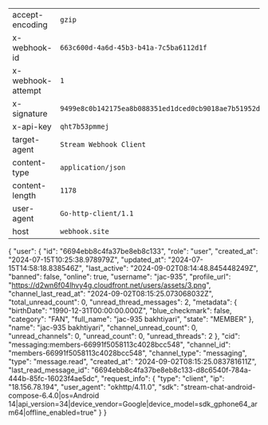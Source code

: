 |                   |                                                                    |
| ----------------- | ------------------------------------------------------------------ |
| accept-encoding   | `gzip`                                                             |
| x-webhook-id      | `663c600d-4a6d-45b3-b41a-7c5ba6112d1f`                             |
| x-webhook-attempt | `1`                                                                |
| x-signature       | `9499e8c0b142175ea8b088351ed1dced0cb9018ae7b51952d710f9d52e82f65a` |
| x-api-key         | `qht7b53pmmej`                                                     |
| target-agent      | `Stream Webhook Client`                                            |
| content-type      | `application/json`                                                 |
| content-length    | `1178`                                                             |
| user-agent        | `Go-http-client/1.1`                                               |
| host              | `webhook.site`                                                     |


{
  "user": {
    "id": "6694ebb8c4fa37be8eb8c133",
    "role": "user",
    "created_at": "2024-07-15T10:25:38.978979Z",
    "updated_at": "2024-07-15T14:58:18.838546Z",
    "last_active": "2024-09-02T08:14:48.845448249Z",
    "banned": false,
    "online": true,
    "username": "jac-935",
    "profile_url": "https://d2wn6f04lhvy4g.cloudfront.net/users/assets/3.png",
    "channel_last_read_at": "2024-09-02T08:15:25.073068032Z",
    "total_unread_count": 0,
    "unread_thread_messages": 2,
    "metadata": {
      "birthDate": "1990-12-31T00:00:00.000Z",
      "blue_checkmark": false,
      "category": "FAN",
      "full_name": "jac-935 bakhtiyari",
      "state": "MEMBER"
    },
    "name": "jac-935 bakhtiyari",
    "channel_unread_count": 0,
    "unread_channels": 0,
    "unread_count": 0,
    "unread_threads": 2
  },
  "cid": "messaging:members-66991f5058113c4028bcc548",
  "channel_id": "members-66991f5058113c4028bcc548",
  "channel_type": "messaging",
  "type": "message.read",
  "created_at": "2024-09-02T08:15:25.083781611Z",
  "last_read_message_id": "6694ebb8c4fa37be8eb8c133-d8c6540f-784a-444b-85fc-16023f4ae5dc",
  "request_info": {
    "type": "client",
    "ip": "18.156.78.194",
    "user_agent": "okhttp/4.11.0",
    "sdk": "stream-chat-android-compose-6.4.0|os=Android 14|api_version=34|device_vendor=Google|device_model=sdk_gphone64_arm64|offline_enabled=true"
  }
}